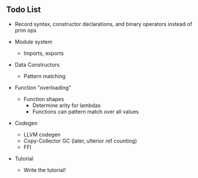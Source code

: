 ## Todo List

- Record syntax, constructor declarations, and binary operators instead of prim ops

- Module system
  - Imports, exports
- Data Constructors
  - Pattern matching
- Function "overloading"
  - Function shapes
    - Determine arity for lambdas
    - Functions can pattern match over all values

- Codegen
  - LLVM codegen
  - Copy-Collector GC (later, ulterior ref counting)
  - FFI

- Tutorial
  - Write the tutorial!
